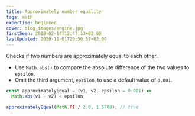 ```yaml
---
title: Approximately number equality
tags: math
expertise: beginner
cover: blog_images/engine.jpg
firstSeen: 2018-02-14T12:47:13+02:00
lastUpdated: 2020-11-01T20:50:57+02:00
---
```


Checks if two numbers are approximately equal to each other.

- Use `Math.abs()` to compare the absolute difference of the two values to `epsilon`.
- Omit the third argument, `epsilon`, to use a default value of `0.001`.

```js
const approximatelyEqual = (v1, v2, epsilon = 0.001) =>
  Math.abs(v1 - v2) < epsilon;
```

```js
approximatelyEqual(Math.PI / 2.0, 1.5708); // true
```
